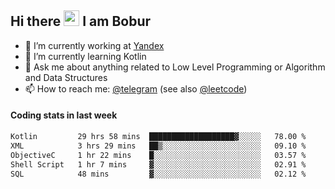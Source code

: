 ## Hi there <img src="https://media.giphy.com/media/hvRJCLFzcasrR4ia7z/giphy.gif" width="25px" height="25px"> I am Bobur

- 💼 I’m currently working at [Yandex](https://yandex.ru/)
- 🌱 I’m currently learning Kotlin
- 💬 Ask me about anything related to Low Level Programming or Algorithm and Data Structures
- 📫 How to reach me: [@telegram](https://t.me/octoant) (see also [@leetcode](https://leetcode.com/octoant/))    

#### Coding stats in last week

<!--START_SECTION:waka-->

```txt
Kotlin         29 hrs 58 mins  ███████████████████▓░░░░░   78.00 %
XML            3 hrs 29 mins   ██▒░░░░░░░░░░░░░░░░░░░░░░   09.10 %
ObjectiveC     1 hr 22 mins    █░░░░░░░░░░░░░░░░░░░░░░░░   03.57 %
Shell Script   1 hr 7 mins     ▓░░░░░░░░░░░░░░░░░░░░░░░░   02.91 %
SQL            48 mins         ▓░░░░░░░░░░░░░░░░░░░░░░░░   02.12 %
```

<!--END_SECTION:waka-->
